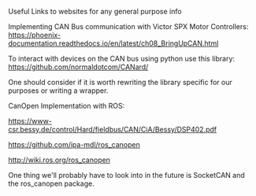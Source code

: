 Useful Links to websites for any general purpose info

Implementing CAN Bus communication with Victor SPX Motor Controllers:
https://phoenix-documentation.readthedocs.io/en/latest/ch08_BringUpCAN.html


To interact with devices on the CAN bus using python use this library: 
https://github.com/normaldotcom/CANard/

One should consider if it is worth rewriting the library specific for our purposes or writing a wrapper.

CanOpen Implementation with ROS:

https://www-csr.bessy.de/control/Hard/fieldbus/CAN/CiA/Bessy/DSP402.pdf

https://github.com/ipa-mdl/ros_canopen

http://wiki.ros.org/ros_canopen

One thing we'll probably have to look into in the future is SocketCAN and the ros_canopen package. 
